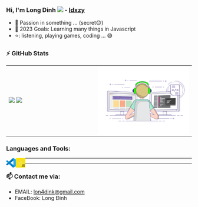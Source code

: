 ### Hi, I'm Long Dinh <img src="https://media.giphy.com/media/hvRJCLFzcasrR4ia7z/giphy.gif" width="25px"> -  [ldxzy][website]  


- 🔭 Passion in something ... (secret😊)
- 💪 2023 Goals: Learning many things in Javascript
- ⭐: listening, playing games, coding ... 😅

### :zap: GitHub Stats

<table>
<tr>
  <td width="48%">
    <img src="https://github-readme-stats.vercel.app/api?username=longyxz&show_icons=true&hide=contribs,issues&hide_border=true" />
    <img src="https://github-readme-stats.vercel.app/api/top-langs/?username=longyxz&layout=compact&show_icons=true&hide_border=true" />
  </td>
  <td width="52%"><img alt="gif" align="right" src="https://github.com/longyxz/longyxz/blob/main/.github/assets/coding-freak.gif"/></td>
</tr>
<table>

### Languages and Tools:
<img align="left" alt="Visual Studio Code" width="26px" src="https://raw.githubusercontent.com/github/explore/80688e429a7d4ef2fca1e82350fe8e3517d3494d/topics/visual-studio-code/visual-studio-code.png" />
<img align="left" alt="Javascript" width="26px" src="https://github.com/longyxz/longyxz/blob/main/.github/assets/200w.gif" /> 
  
---

---


### 📫 Contact me via:
- EMAIL: lon4dink@gmail.com
- FaceBook: Long Đinh

[website]: https://www.facebook.com/profile.php?id=100079399766897
